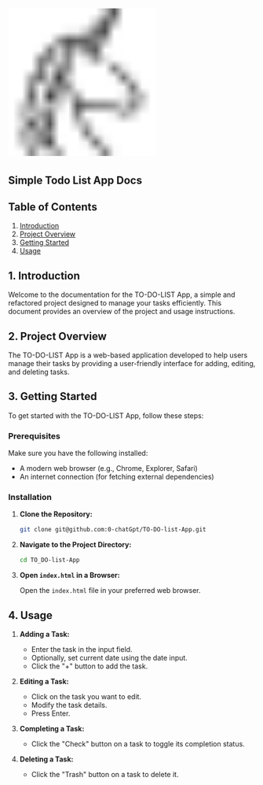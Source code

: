 # <img src="unicorn.png" width="300">

## Simple Todo List App Docs

## Table of Contents

1. [Introduction](#1-introduction)
2. [Project Overview](#2-project-overview)
3. [Getting Started](#3-getting-started)
4. [Usage](#8-usage)

## 1. Introduction

Welcome to the documentation for the TO-DO-LIST App, a simple and refactored project designed to manage your tasks efficiently. This document provides an overview of the project and usage instructions.

## 2. Project Overview

The TO-DO-LIST App is a web-based application developed to help users manage their tasks by providing a user-friendly interface for adding, editing, and deleting tasks.

## 3. Getting Started

To get started with the TO-DO-LIST App, follow these steps:

### Prerequisites

Make sure you have the following installed:

- A modern web browser (e.g., Chrome, Explorer, Safari)
- An internet connection (for fetching external dependencies)

### Installation

1. **Clone the Repository:**

   ```bash
   git clone git@github.com:0-chatGpt/TO-DO-list-App.git
   ```

2. **Navigate to the Project Directory:**

   ```bash
   cd TO_DO-list-App
   ```

3. **Open `index.html` in a Browser:**

   Open the `index.html` file in your preferred web browser.

## 4. Usage

1. **Adding a Task:**

   - Enter the task in the input field.
   - Optionally, set current date using the date input.
   - Click the "+" button to add the task.

2. **Editing a Task:**

   - Click on the task you want to edit.
   - Modify the task details.
   - Press Enter.

3. **Completing a Task:**

   - Click the "Check" button on a task to toggle its completion status.

4. **Deleting a Task:**
   - Click the "Trash" button on a task to delete it.
